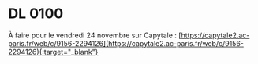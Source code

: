# DL 0100

À faire pour le vendredi 24 novembre sur Capytale : [https://capytale2.ac-paris.fr/web/c/9156-2294126](https://capytale2.ac-paris.fr/web/c/9156-2294126){:target="_blank"} 


